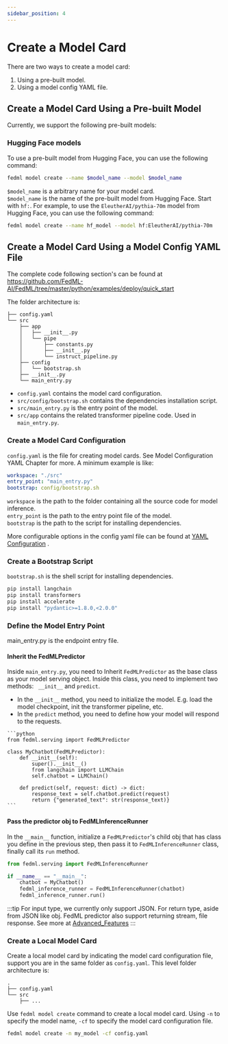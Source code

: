 ```yaml
---
sidebar_position: 4
---
```


# Create a Model Card

There are two ways to create a model card: 
1. Using a pre-built model.
2. Using a model config YAML file.

## Create a Model Card Using a Pre-built Model
Currently, we support the following pre-built models:
### Hugging Face models
To use a pre-built model from Hugging Face, you can use the following command:
```bash
fedml model create --name $model_name --model $model_name
```
`$model_name` is a arbitrary name for your model card.  
`$model_name` is the name of the pre-built model from Hugging Face. Start with `hf:`.
For example, to use the `EleutherAI/pythia-70m` model from Hugging Face, you can use the following command:
```bash
fedml model create --name hf_model --model hf:EleutherAI/pythia-70m
```



## Create a Model Card Using a Model Config YAML File
The complete code following section's can be found at 
https://github.com/FedML-AI/FedML/tree/master/python/examples/deploy/quick_start

The folder architecture is:
```
├── config.yaml
└── src
    ├── app
    │   ├── __init__.py
    │   └── pipe
    │       ├── constants.py
    │       ├── __init__.py
    │       └── instruct_pipeline.py
    ├── config
    │   └── bootstrap.sh
    ├── __init__.py
    └── main_entry.py
```
- `config.yaml` contains the model card configuration.
- `src/config/bootstrap.sh` contains the dependencies installation script.
- `src/main_entry.py` is the entry point of the model.
- `src/app` contains the related transformer pipeline code. Used in `main_entry.py`.

### Create a Model Card Configuration
`config.yaml` is the file for creating model cards. See Model Configuration YAML Chapter for more. 
A minimum example is like:
```yaml
workspace: "./src"
entry_point: "main_entry.py"
bootstrap: config/bootstrap.sh
```
`workspace` is the path to the folder containing all the source code for model inference.  
`entry_point` is the path to the entry point file of the model.  
`bootstrap` is the path to the script for installing dependencies.  

More configurable options in the config yaml file can be found at [YAML Configuration](yaml_ref.md) .

### Create a Bootstrap Script
`bootstrap.sh` is the shell script for installing dependencies.
```bash
pip install langchain
pip install transformers
pip install accelerate
pip install "pydantic>=1.8.0,<2.0.0"
```

### Define the Model Entry Point
main_entry.py is the endpoint entry file.
#### Inherit the FedMLPredictor
Inside `main_entry.py`, you need to Inherit `FedMLPredictor` as the base class as your model serving object. 
Inside this class, you need to implement two methods: ` __init__` and `predict`.  
   - In the `__init__` method, you need to initialize the model. E.g. load the model checkpoint, init the transformer
   pipeline, etc.
   - In the `predict` method, you need to define how your model will respond to the requests.

    ```python
    from fedml.serving import FedMLPredictor
    
    class MyChatbot(FedMLPredictor):               
        def __init__(self):
            super().__init__()
            from langchain import LLMChain 
            self.chatbot = LLMChain()
            
        def predict(self, request: dict) -> dict:
            response_text = self.chatbot.predict(request)
            return {"generated_text": str(response_text)}
    ```
#### Pass the predictor obj to FedMLInferenceRunner
In the `__main__` function, initialize a `FedMLPredictor`'s child obj that has class you define in the previous step, 
then pass it to `FedMLInferenceRunner` class, finally call its `run` method. 
```python
from fedml.serving import FedMLInferenceRunner

if __name__ == "__main__":
    chatbot = MyChatbot()
    fedml_inference_runner = FedMLInferenceRunner(chatbot)
    fedml_inference_runner.run()
```

:::tip
For input type, we currently only support JSON.
For return type, aside from JSON like obj. 
FedML predictor also support returning stream, file response. See more at [Advanced_Features](advanced_features.md)
:::


### Create a Local Model Card
Create a local model card by indicating the model card configuration file, support you are in the same
folder as `config.yaml`. This level folder architecture is:
```
.
├── config.yaml
└── src
    ├── ...
```

Use `fedml model create` command to create a local model card. Using `-n` to specify the model name, 
`-cf` to specify the model card configuration file.
```bash
fedml model create -n my_model -cf config.yaml
```
